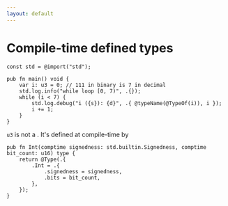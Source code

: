 ```yaml
---
layout: default
---
```

<h1>Compile-time defined types</h1>

<Transform scale="0.85">

```text {all|4}
const std = @import("std");

pub fn main() void {
    var i: u3 = 0; // 111 in binary is 7 in decimal
    std.log.info("while loop [0, 7)", .{});
    while (i < 7) {
        std.log.debug("i ({s}): {d}", .{ @typeName(@TypeOf(i)), i });
        i += 1;
    }
}
```

<code class="inline-code">u3</code> is not a <Anchor href="https://ziglang.org/documentation/master/#Primitive-Types" text="primitive type" />. It's defined at compile-time by <Anchor href="https://github.com/ziglang/zig/blob/4df87b40fdfa221d169812969458c9112510d73f/lib/std/meta.zig#L1021" text="this function in std/meta.zig" />


```text
pub fn Int(comptime signedness: std.builtin.Signedness, comptime bit_count: u16) type {
    return @Type(.{
        .Int = .{
            .signedness = signedness,
            .bits = bit_count,
        },
    });
}
```

</Transform>

<!--
-->
